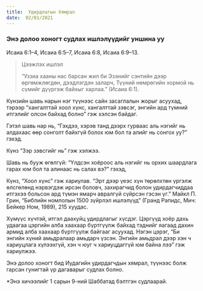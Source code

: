 ```yaml
---
title:  Удирдлагын Хямрал
date:  02/01/2021
---
```


### Энэ долоо хоногт судлах ишлэлүүдийг уншина уу
Исаиа 6:1–4, Исаиа 6:5–7, Исаиа 6:8, Исаиа 6:9–13.

> <p>Цээжлэх ишлэл</p>
> “Уззиа хааны нас барсан жил би Эзэнийг сэнтийн дээр өргөмжлөгдөн, дээдлэгдэн заларч, Түүний нөмрөгийн хормой нь сүмийг дүүргэж байхыг харлаа.” (Исаиа 6:1).

Күнзийн шавь нарын нэг түүнээс сайн засаглалын жорыг асуухад, тэрээр “хангалттай хоол хүнс, хангалттай зэвсэг, энгийн ард түмний итгэлийг олсон байхад болно” гэж хэлсэн байдаг.

Гэтэл шавь нар нь, “Гэхдээ, хэрэв танд дээрх гурваас аль нэгийг нь алдахаас өөр сонголт байхгүй болох юм бол та алийг нь сонгох уу?” гэхэд.

Күнз “Зэр зэвсгийг нь” гэж хэлжээ.

Шавь нь бууж өгөлгүй: “Үлдсэн хоёроос аль нэгийг нь орхих шаардлага гарах юм бол та алинаас нь салах вэ?” гэхэд,

Күнз, “Хоол хүнс” гэж хариулав. “Эрт дээр үеэс хүн төрөлхтөн үргэлж өлсгөлөнд нэрвэгдэж ирсэн боловч, захирагчид болон удирдагчиддаа итгэхээ больсон ард түмэн ямарч авралгүй сүйрсэн гэсэн үг.” Майкл П. Грин, “Библийн номлолын 1500 зүйрлэл ишлэлүүд” (Гранд Рапидс, Мич: Бейкер Ном, 1989), 215 хуудас.

Хүмүүс хүчтэй, итгэл даахуйц удирдлагыг хүсдэг. Цэргүүд хоёр дахь удаагаа цэргийн алба хаахаар бүртгүүлж байхад тэднийг яагаад дахин армид алба хаахаар бүртгүүлж байгааг асуухад. Нэгэн цэрэг, “Би энгийн хүний амьдралаар амьдарч үзсэн. Энгийн амьдрал дээр хэн ч хариуцлага хүлээхгүй, хэн ч юуг ч хариуцдаггүй юм байна лээ” гэж хариулжээ.

Энэ долоо хоногт бид Иудагийн удирдагчдын хямрал, түүнээс болж гарсан гунигтай үр дагаварыг судлах болно.

*Энэ хичээлийг 1 сарын 9-ний Шаббатад бэлтгэн судлаарай.